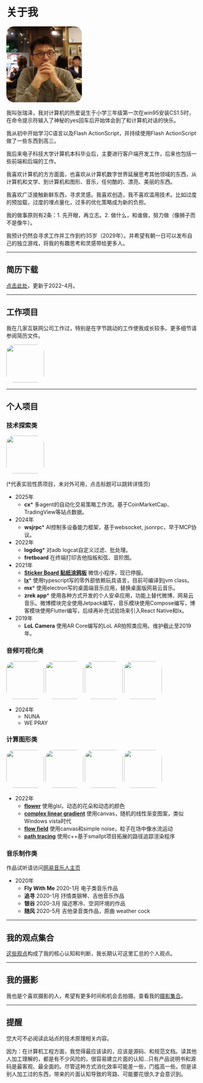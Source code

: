 # 关于我

<img src="pics/z.jpeg" width="200" style="border-radius:10%"/>

我叫张瑞泽，我对计算机的热爱诞生于小学三年级第一次在win95安装CS1.5时，在命令提示符输入了神秘的yes回车后开始体会到了和计算机对话的快乐。

我从初中开始学习C语言以及Flash ActionScript，并持续使用Flash ActionScript做了一些东西到高三。

我后来电子科技大学计算机本科毕业后，主要进行客户端开发工作，后来也包括一些前端和后端的工作。

我喜欢计算机的方方面面，也喜欢从计算机数字世界延展思考其他领域的东西，从计算机和文学、到计算机和图形、音乐，任何酷的、漂亮、美丽的东西。

我喜欢广泛接触新鲜东西，寻求灵感。我喜欢创造，我不喜欢滥用技术。比如过度的预加载，过度的埋点量化，过多的优化策略成为新的负担。

我的做事原则有2条：1. 先开眼，再立志。2. 做什么，和谁做，努力做（像狮子而不是像牛）。

我预计仍然会寻求工作并工作到约35岁（2029年）。并希望有朝一日可以发布自己的独立游戏，将我的有趣思考和灵感带给更多人。

----

## 简历下载

<a href="assets/简历-张瑞泽.pdf">点击此处</a>，更新于2022-4月。

----

## 工作项目

我在几家互联网公司工作过，特别是在字节跳动的工作使我成长较多。更多细节请参阅简历文件。

<img src="https://zhangruize.github.io/docs/pics/bytedance.png" width="100" height="100" style="border-radius:20px; object-fit: cover;"/> 

----

## 个人项目

### 技术探索类

<img src="https://zhangruize.github.io/docs/pics/sticker board2.jpg" width="100" height="100" style="border-radius:20px; object-fit: cover;"/> 


(*代表实验性质项目，未对外可用，点击标题可以跳转详情页)

- 2025年
    - **cx*** 多agent的自动化交易策略工作流。基于CoinMarketCap、TradingView等站点数据。
- 2024年
    - **wsjrpc*** AI控制多设备能力框架，基于websocket, jsonrpc，早于MCP协议。
- 2022年
    - **logdog*** 对adb logcat自定义过滤、批处理。
    - **fretboard** 在终端打印吉他指板和弦、音阶图。
- 2021年
    - **[Sticker Board 贴纸涂鸦板](跨端技术/小程序/Sticker%20Board项目.md)** 微信小程序，现已停服。
    - **[lx](Lx/无外部依赖创造一个语言跑起来.md)*** 使用typescript写的零外部依赖玩具语言，目前可编译到jvm class。
    - **mx***  使用electron写的桌面端音乐应用，替换桌面版网易云音乐。
    - **zrek app*** 使用各种方式开发的个人安卓应用，功能上替代微博、网易云音乐。微博模块完全使用Jetpack编写，音乐模块使用Compose编写，博客模块使用Flutter编写，后续再补充试验场来引入React Native和lx。
- 2019年
    - **LoL Camera** 使用AR Core编写的LoL AR拍照类应用。维护截止至2019年。

### 音频可视化类
<img src="https://zhangruize.github.io/docs/pics/v6.png" width="100" height="100" style="border-radius:20px; object-fit: cover;"/> 
<img src="https://zhangruize.github.io/docs/pics/v7.png" width="100" height="100" style="border-radius:20px; object-fit: cover;"/> 
<img src="https://zhangruize.github.io/docs/pics/v1.png" width="100" height="100" style="border-radius:20px; object-fit: cover;"/>
<img src="https://zhangruize.github.io/docs/pics/v2.png" width="100" height="100" style="border-radius:20px; object-fit: cover;"/>

- 2024年    
    - NUNA
    - WE PRAY

### 计算图形类
<img src="https://zhangruize.github.io/docs/pics/flower.gif" width="100" height="100" style="border-radius:20px; object-fit: cover;"/> 
<img src="https://zhangruize.github.io/docs/pics/lineargradient1.png" width="100" height="100" style="border-radius:20px; object-fit: cover;"/> 
<img src="https://zhangruize.github.io/docs/pics/ffsn.gif" width="100" height="100" style="border-radius:20px; object-fit: cover;"/> 
<img src="https://zhangruize.github.io/docs/pics/Path tracing3.jpg" width="100" height="100" style="border-radius:20px; object-fit: cover;"/> 

- 2022年
    - **[flower](计算机图形/OpenGL%20shader%20language%20(flower).md)** 使用glsl，动态的花朵和动态的颜色
    - **[complex linear gradient](计算机图形/Linear%20gradient.md)** 使用canvas，随机的线性渐变图案，类似Windows vista时代
    - **[flow field](计算机图形/Perlin%20noise(Flow%20field).md)** 使用canvas和simple noise，粒子在场中像水流运动
    - **[path tracing](计算机图形/Path%20tracing%20路径追踪.md)** 使用c++基于smallpt项目拓展的路径追踪渲染程序

### 音乐制作类

作品试听请访问[网易音乐人主页](https://music.163.com/#/artist?id=12083526)

- 2020年
    - **Fly With Me** 2020-1月 电子类音乐作品
    - **追寻** 2020-1月 抒情类钢琴、吉他音乐作品
    - **银谷** 2020-3月 描述寒冷、空洞环境的作品
    - **随风** 2020-5月 吉他录音类作品，原曲 weather cock

----

## 我的观点集合

[这些观点](post.md)构成了我的核心认知和判断，我长期认可这里汇总的个人观点。

----

## 我的摄影

我也是个喜欢摄影的人，希望有更多时间和机会去拍摄。查看我的[摄影集合](photograph.md)。

----

## 提醒

您大可不必阅读此站点的技术原理相关内容。

因为：在计算机工程方面，我觉得最应该读的，应该是源码、和规范文档。读其他人加工理解的，都是有不少风险的，很容易建立片面的认知...只有产品说明书和源码是最客观、最全面的。尽管这种方式消化效率可能差一些，门槛高一些。但是读别人加工过的东西，带来的片面认知导致的弯路、可能要花很久才会意识到。
